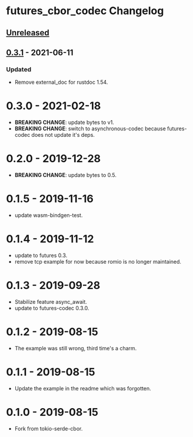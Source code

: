 # futures_cbor_codec Changelog


## [Unreleased]

  [Unreleased]: https://github.com/najamelan/futures_cbor_codec/compare/0.3.1...dev


## [0.3.1] - 2021-06-11

   [0.3.1]: https://github.com/najamelan/futures_cbor_codec/compare/0.3.0...0.3.1

### Updated
  - Remove external_doc for rustdoc 1.54.


# 0.3.0 - 2021-02-18

- **BREAKING CHANGE**: update bytes to v1.
- **BREAKING CHANGE**: switch to asynchronous-codec because futures-codec does not update it's deps.

# 0.2.0 - 2019-12-28

- **BREAKING CHANGE**: update bytes to 0.5.

# 0.1.5 - 2019-11-16

- update wasm-bindgen-test.

# 0.1.4 - 2019-11-12

- update to futures 0.3.
- remove tcp example for now because romio is no longer maintained.

# 0.1.3 - 2019-09-28

- Stabilize feature async_await.
- update to futures-codec 0.3.0.

# 0.1.2 - 2019-08-15

- The example was still wrong, third time's a charm.

# 0.1.1 - 2019-08-15

- Update the example in the readme which was forgotten.

# 0.1.0 - 2019-08-15

- Fork from tokio-serde-cbor.

